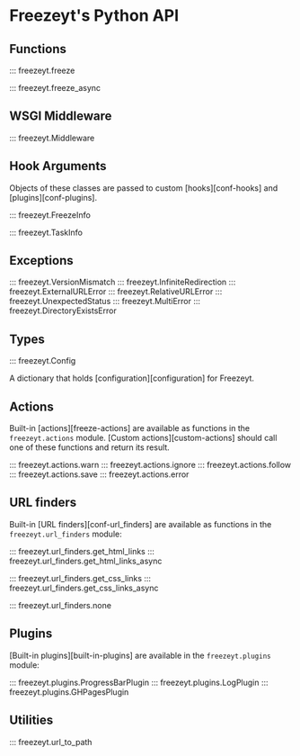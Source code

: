 # Freezeyt's Python API

## Functions


::: freezeyt.freeze

::: freezeyt.freeze_async


## WSGI Middleware

::: freezeyt.Middleware


## Hook Arguments

Objects of these classes are passed to custom [hooks][conf-hooks] and
[plugins][conf-plugins].

::: freezeyt.FreezeInfo

::: freezeyt.TaskInfo



## Exceptions

::: freezeyt.VersionMismatch
::: freezeyt.InfiniteRedirection
::: freezeyt.ExternalURLError
::: freezeyt.RelativeURLError
::: freezeyt.UnexpectedStatus
::: freezeyt.MultiError
::: freezeyt.DirectoryExistsError


## Types

::: freezeyt.Config

A dictionary that holds [configuration][configuration] for Freezeyt.

## Actions

Built-in [actions][freeze-actions] are available as functions in
the ``freezeyt.actions`` module.
[Custom actions][custom-actions] should call one of these
functions and return its result.

::: freezeyt.actions.warn
::: freezeyt.actions.ignore
::: freezeyt.actions.follow
::: freezeyt.actions.save
::: freezeyt.actions.error

## URL finders

Built-in [URL finders][conf-url_finders] are available as
functions in the ``freezeyt.url_finders`` module:

::: freezeyt.url_finders.get_html_links
::: freezeyt.url_finders.get_html_links_async

::: freezeyt.url_finders.get_css_links
::: freezeyt.url_finders.get_css_links_async

::: freezeyt.url_finders.none

## Plugins

[Built-in plugins][built-in-plugins] are available in the
``freezeyt.plugins`` module:

::: freezeyt.plugins.ProgressBarPlugin
::: freezeyt.plugins.LogPlugin
::: freezeyt.plugins.GHPagesPlugin

## Utilities

::: freezeyt.url_to_path
